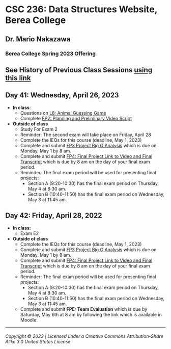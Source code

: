 # CSC 236: Data Structures Website, Berea College
## Dr. Mario Nakazawa
### Berea College Spring 2023 Offering

## See History of Previous Class Sessions [using this link](index-S23.md)

## Day 41: Wednesday, April 26, 2023
  - **In class**:
    - Questions on [L8: Animal Guessing Game](https://docs.google.com/document/d/1XPW8xzA_NR4tOI7GwU6qY4QsbbjM3-om-dzReqiLHR0/edit?usp=sharing)
    - Complete [FP2: Planning and Preliminary Video Script](https://docs.google.com/document/d/16lsG7uJKPY1XXHka3-KP-7GiviBg2ePTxUKma_bg7lk)
  - **Outside of class**
    - Study For Exam 2
    - Reminder: The second exam will take place on Friday, April 28
    - Complete the IEQs for this course (deadline, May 1, 2023)
    - Complete and submit [FP3 Project Big O Analysis](https://docs.google.com/document/d/1RWkZEl1XNMVA-PfnAdD9Teip1oirXtkDnU_vtboWloA) which is due on Monday, May 1 by 8 am.
    - Complete and submit [FP4: Final Project Link to Video and Final Transcript](https://docs.google.com/document/d/17YmTJYWzVriYggUipkHsSzqzFxamCTT3BZWiE0dA2s0) which is due by 8 am on the day of your final exam period.
    - Reminder: The final exam period will be used for presenting final projects: 
      - Section A (9:20-10:30) has the final exam period on Thursday, May 4 at 8:30 am. 
      - Section B (10:40-11:50) has the final exam period on Wednesday, May 3 at 11:45 am.

## Day 42: Friday, April 28, 2022
  - **In class:** 
     - Exam E2
  - **Outside of class**
    - Complete the IEQs for this course (deadline, May 1, 2023)
    - Complete and submit [FP3 Project Big O Analysis](https://docs.google.com/document/d/1RWkZEl1XNMVA-PfnAdD9Teip1oirXtkDnU_vtboWloA) which is due on Monday, May 1 by 8 am.
    - Complete and submit [FP4: Final Project Link to Video and Final Transcript](https://docs.google.com/document/d/17YmTJYWzVriYggUipkHsSzqzFxamCTT3BZWiE0dA2s0) which is due by 8 am on the day of your final exam period.
    - Reminder: The final exam period will be used for presenting final projects: 
      - Section A (9:20-10:30) has the final exam period on Thursday, May 4 at 8:30 am. 
      - Section B (10:40-11:50) has the final exam period on Wednesday, May 3 at 11:45 am.
    - Complete and submit **FPE: Team Evaluation** which is due by Saturday, May 6th at 8 am by following the link which is available in Moodle.

---
###### Copyright © 2023 | Licensed under a Creative Commons Attribution-Share Alike 3.0 United States License
